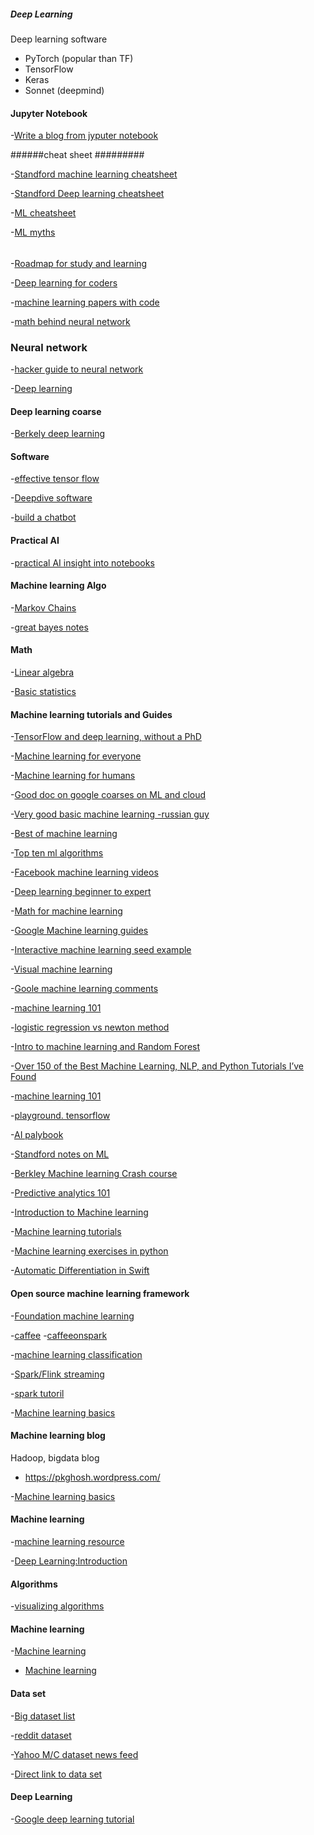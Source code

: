 ##### Deep Learning #####

Deep learning software
* PyTorch (popular than TF) 
* TensorFlow
* Keras
* Sonnet (deepmind)

#### Jupyter Notebook

-[Write a blog from jyputer notebook](https://github.com/hemanta212/blogger-cli)

######cheat sheet #########

-[Standford machine learning cheatsheet](https://stanford.edu/~shervine/teaching/cs-229/)

-[Standford Deep learning cheatsheet](https://stanford.edu/~shervine/teaching/cs-230/)

-[ML cheatsheet](https://github.com/remicnrd/ml_cheatsheet)

-[ML myths](https://crazyoscarchang.github.io/2019/02/16/seven-myths-in-machine-learning-research/)

######
-[Roadmap for study and learning](https://github.com/astorfi/TensorFlow-Roadmap)

-[Deep learning for coders](https://www.fast.ai/2019/01/24/course-v3/)

-[machine learning papers with code](https://paperswithcode.com/sota)

-[math behind neural network](https://towardsdatascience.com/https-medium-com-piotr-skalski92-deep-dive-into-deep-networks-math-17660bc376ba)

### Neural network ###

-[hacker guide to neural network](http://karpathy.github.io/neuralnets/)

-[Deep learning](https://www.xenonstack.com/blog/log-analytics-deep-machine-learning-ai/)

#### Deep learning coarse ####
-[Berkely deep learning](http://d2l.ai/chapter_introduction/index.html)

#### Software #########

-[effective tensor flow](https://github.com/vahidk/EffectiveTensorflow?)

-[Deepdive software](http://deepdive.stanford.edu/)

-[build a chatbot](https://adeshpande3.github.io/How-I-Used-Deep-Learning-to-Train-a-Chatbot-to-Talk-Like-Me)

#### Practical AI

-[practical AI insight into notebooks](https://github.com/GokuMohandas/practicalAI)

#### Machine learning Algo 

-[Markov Chains](http://setosa.io/ev/markov-chains/)

-[great bayes notes](http://supportvectors.com/pdfdocs/great-bayes-notes.pdf)

#### Math

-[Linear algebra](http://immersivemath.com/ila/index.html)

-[Basic statistics](https://lindeloev.github.io/tests-as-linear/)

#### Machine learning tutorials and Guides

-[TensorFlow and deep learning, without a PhD](https://codelabs.developers.google.com/codelabs/cloud-tensorflow-mnist/index.html?index=..%2F..index#0)

-[Machine learning for everyone](https://medium.com/@ageitgey/machine-learning-is-fun-80ea3ec3c471)

-[Machine learning for humans](https://medium.com/machine-learning-for-humans/why-machine-learning-matters-6164faf1df12)

-[Good doc on google coarses on ML and cloud](https://techdevguide.withgoogle.com/)

-[Very good basic machine learning -russian guy](https://vas3k.com/blog/machine_learning/)

-[Best of machine learning](http://bestofml.com/)

-[Top ten ml algorithms](https://towardsdatascience.com/a-tour-of-the-top-10-algorithms-for-machine-learning-newbies-dde4edffae11)

-[Facebook machine learning videos](https://research.fb.com/the-facebook-field-guide-to-machine-learning-video-series/)

-[Deep learning beginner to expert](https://blog.floydhub.com/ten-techniques-from-fast-ai/)

-[Math for machine learning](https://blog.ycombinator.com/learning-math-for-machine-learning/)

-[Google Machine learning guides](https://developers.google.com/machine-learning/guides/)

-[Interactive machine learning seed example](http://tools.google.com/seedbank/)

-[Visual machine learning](http://www.r2d3.us/visual-intro-to-machine-learning-part-1/)

-[Goole machine learning comments](https://news.ycombinator.com/item?id=16493489)

-[machine learning 101](https://docs.google.com/presentation/d/1kSuQyW5DTnkVaZEjGYCkfOxvzCqGEFzWBy4e9Uedd9k/preview?imm_mid=0f9b7e&cmp=em-data-na-na-newsltr_20171213&slide=id.g183f28bdc3_0_90)


-[logistic regression vs newton method](http://thelaziestprogrammer.com/sharrington/math-of-machine-learning/solving-logreg-newtons-method)

-[Intro to machine learning and Random Forest](https://victorzhou.com/blog/intro-to-random-forests/)

-[Over 150 of the Best Machine Learning, NLP, and Python Tutorials I’ve Found](https://unsupervisedmethods.com/over-150-of-the-best-machine-learning-nlp-and-python-tutorials-ive-found-ffce2939bd78)


-[machine learning 101](https://medium.com/onfido-tech/machine-learning-101-be2e0a86c96a)

-[playground. tensorflow](http://playground.tensorflow.org/)


-[AI palybook](http://aiplaybook.a16z.com/)

-[Standford notes on ML](http://cs229.stanford.edu/materials.html)

-[Berkley Machine learning Crash course](https://ml.berkeley.edu/blog/2016/11/06/tutorial-1/)

-[Predictive analytics 101](http://data36.com/predictive-analytics-101-part-1/)

-[Introduction to Machine learning](http://blog.algorithmia.com/introduction-machine-learning-developers/)

-[Machine learning tutorials](http://ciml.info/)

-[Machine learning exercises in python](http://www.johnwittenauer.net/machine-learning-exercises-in-python-part-1/)

-[Automatic Differentiation in Swift](https://gist.github.com/rxwei/30ba75ce092ab3b0dce4bde1fc2c9f1d)

#### Open source machine learning framework

-[Foundation machine learning](https://bloomberg.github.io/foml/#lectures)

-[caffee](http://caffe.berkeleyvision.org/)
-[caffeeonspark](http://yahoohadoop.tumblr.com/post/139916563586/caffeonspark-open-sourced-for-distributed-deep?soc_src=mail&soc_trk=ma)

-[machine learning classification](https://www.mapr.com/blog/apache-spark-machine-learning-tutorial)

-[Spark/Flink streaming](http://blog.madhukaraphatak.com/)

-[spark tutoril](http://www.lab41.org/transformers-rdd-in-disguise/)

-[Machine learning basics](https://medium.com/innoarchitech-innovation-architecture-technology)

#### Machine learning blog

Hadoop, bigdata blog
- https://pkghosh.wordpress.com/

-[Machine learning basics](https://brandur.org/articles)


#### Machine learning
-[machine learning resource](http://machinelearningmastery.com/a-tour-of-machine-learning-algorithms/)

-[Deep Learning:Introduction](http://neuralnetworksanddeeplearning.com/index.html)

#### Algorithms
-[visualizing algorithms](https://news.ycombinator.com/item?id=7949995)


#### Machine learning
-[Machine learning](https://github.com/josephmisiti/awesome-machine-learning)
- [Machine learning](https://news.ycombinator.com/item?id=8061628)

#### Data set

-[Big dataset list](https://www.datasetlist.com/)

-[reddit dataset](https://www.reddit.com/r/datasets/comments/65o7py/updated_reddit_comment_dataset_as_torrents/)

-[Yahoo M/C dataset news feed](http://yahoolabs.tumblr.com/post/137281912191/yahoo-releases-the-largest-ever-machine-learning)

-[Direct link to data set](http://webscope.sandbox.yahoo.com/catalog.php?datatype=r&did=75)

#### Deep Learning

-[Google deep learning tutorial](https://cloud.google.com/blog/big-data/2017/01/learn-tensorflow-and-deep-learning-without-a-phd)
